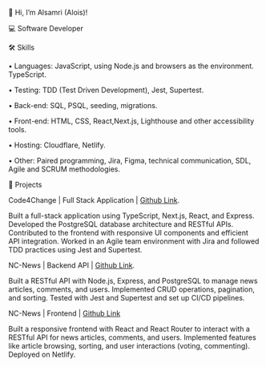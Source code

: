 👋 Hi, I’m Alsamri (Alois)!

💻  Software Developer 

🛠️ Skills

• Languages: JavaScript, using Node.js and browsers as the environment. TypeScript.

• Testing: TDD (Test Driven Development), Jest, Supertest.

• Back-end: SQL, PSQL, seeding, migrations. 

• Front-end: HTML, CSS, React,Next.js, Lighthouse and other accessibility tools. 

• Hosting: Cloudflare, Netlify. 

• Other: Paired programming, Jira, Figma, technical communication, SDL, Agile and SCRUM methodologies. 

🚀 Projects

Code4Change | Full Stack Application | [Github Link](https://github.com/nxvafps/code4change).

Built a full-stack application using TypeScript, Next.js, React, and Express. Developed the PostgreSQL database architecture and RESTful APIs.
Contributed to the frontend with responsive UI components and efficient API integration. 
Worked in an Agile team environment with Jira and followed TDD practices using Jest and Supertest.

NC-News | Backend API | [Github Link](https://github.com/Alsamri/nc_project_news).

Built a RESTful API with Node.js, Express, and PostgreSQL to manage news articles, comments, and users.
Implemented CRUD operations, pagination, and sorting.
Tested with Jest and Supertest and set up CI/CD pipelines.


NC-News | Frontend | [Github Link](https://github.com/Alsamri/fe_nc_news)

Built a responsive frontend with React and React Router to interact with a RESTful API for news articles, comments, and users.
Implemented features like article browsing, sorting, and user interactions (voting, commenting).
 Deployed on Netlify.





<!---
Alsamri/Alsamri is a ✨ special ✨ repository because its `README.md` (this file) appears on your GitHub profile.
You can click the Preview link to take a look at your changes.
--->
